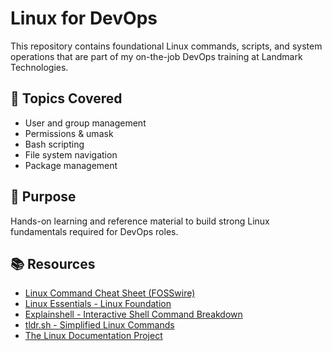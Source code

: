 # Linux for DevOps

This repository contains foundational Linux commands, scripts, and system operations that are part of my on-the-job DevOps training at Landmark Technologies.

## 📂 Topics Covered
- User and group management
- Permissions & umask
- Bash scripting
- File system navigation
- Package management

## 🧠 Purpose
Hands-on learning and reference material to build strong Linux fundamentals required for DevOps roles.
## 📚 Resources
- [Linux Command Cheat Sheet (FOSSwire)](https://cheatography.com/davechild/cheat-sheets/linux-command-line/)
- [Linux Essentials - Linux Foundation](https://training.linuxfoundation.org/training/introduction-to-linux/)
- [Explainshell - Interactive Shell Command Breakdown](https://explainshell.com/)
- [tldr.sh - Simplified Linux Commands](https://tldr.sh/)
- [The Linux Documentation Project](https://www.tldp.org/)
